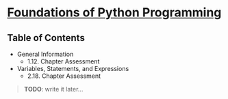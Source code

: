 # [Foundations of Python Programming](https://runestone.academy/ns/books/published/fopp/index.html)

## Table of Contents

- General Information
  - 1.12. Chapter Assessment
- Variables, Statements, and Expressions
  - 2.18. Chapter Assessment


> __**TODO**__: write it later...
